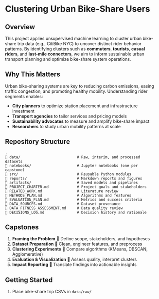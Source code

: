 # Clustering Urban Bike-Share Users

## Overview
This project applies unsupervised machine learning to cluster urban bike-share trip data (e.g., CitiBike NYC) to uncover distinct rider behavior patterns. By identifying clusters such as **commuters**, **tourists**, **casual riders**, and **last-mile connectors**, we aim to inform sustainable urban transport planning and optimize bike-share system operations.

## Why This Matters
Urban bike-sharing systems are key to reducing carbon emissions, easing traffic congestion, and promoting healthy mobility. Understanding rider segments enables:
- **City planners** to optimize station placement and infrastructure investment
- **Transport agencies** to tailor services and pricing models
- **Sustainability advocates** to measure and amplify bike-share impact
- **Researchers** to study urban mobility patterns at scale

## Repository Structure
```
.
   data/                          # Raw, interim, and processed datasets
   notebooks/                     # Jupyter notebooks (one per capstone)
   src/                           # Reusable Python modules
   reports/                       # Markdown reports and figures
   artifacts/                     # Saved models and pipelines
   PROJECT_CHARTER.md             # Project goals and stakeholders
   RELATED_WORK.md                # Literature review
   METHODS_PLAN.md                # Algorithms and features
   EVALUATION_PLAN.md             # Metrics and success criteria
   DATA_SOURCES.md                # Dataset provenance
   DATA_FITNESS_ASSESSMENT.md     # Data quality review
   DECISIONS_LOG.md               # Decision history and rationale
```

## Capstones
1. **Framing the Problem**  Define scope, stakeholders, and hypotheses
2. **Dataset Preparation**  Clean, engineer features, and preprocess
3. **Clustering Experiments**  Compare algorithms (KMeans, DBSCAN, Agglomerative)
4. **Evaluation & Visualization**  Assess quality, interpret clusters
5. **Impact Reporting**  Translate findings into actionable insights

## Getting Started
1. Place bike-share trip CSVs in `data/raw/`
